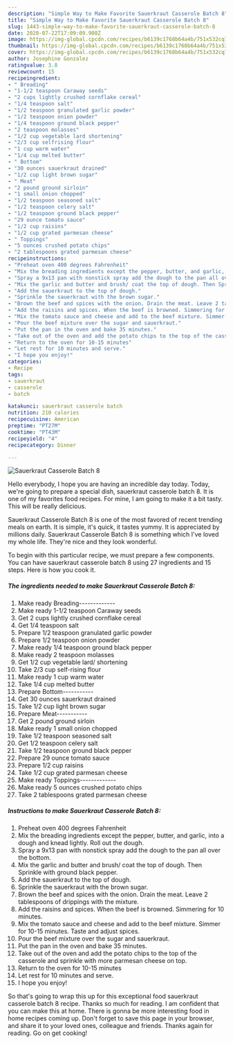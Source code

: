 ```yaml
---
description: "Simple Way to Make Favorite Sauerkraut Casserole Batch 8"
title: "Simple Way to Make Favorite Sauerkraut Casserole Batch 8"
slug: 1443-simple-way-to-make-favorite-sauerkraut-casserole-batch-8
date: 2020-07-22T17:09:09.908Z
image: https://img-global.cpcdn.com/recipes/b6139c1768b64a4b/751x532cq70/sauerkraut-casserole-batch-8-recipe-main-photo.jpg
thumbnail: https://img-global.cpcdn.com/recipes/b6139c1768b64a4b/751x532cq70/sauerkraut-casserole-batch-8-recipe-main-photo.jpg
cover: https://img-global.cpcdn.com/recipes/b6139c1768b64a4b/751x532cq70/sauerkraut-casserole-batch-8-recipe-main-photo.jpg
author: Josephine Gonzalez
ratingvalue: 3.8
reviewcount: 15
recipeingredient:
- " Breading"
- "1-1/2 teaspoon Caraway seeds"
- "2 cups lightly crushed cornflake cereal"
- "1/4 teaspoon salt"
- "1/2 teaspoon granulated garlic powder"
- "1/2 teaspoon onion powder"
- "1/4 teaspoon ground black pepper"
- "2 teaspoon molasses"
- "1/2 cup vegetable lard shortening"
- "2/3 cup selfrising flour"
- "1 cup warm water"
- "1/4 cup melted butter"
- " Bottom"
- "30 ounces sauerkraut drained"
- "1/2 cup light brown sugar"
- " Meat"
- "2 pound ground sirloin"
- "1 small onion chopped"
- "1/2 teaspoon seasoned salt"
- "1/2 teaspoon celery salt"
- "1/2 teaspoon ground black pepper"
- "29 ounce tomato sauce"
- "1/2 cup raisins"
- "1/2 cup grated parmesan cheese"
- " Toppings"
- "5 ounces crushed potato chips"
- "2 tablespoons grated parmesan cheese"
recipeinstructions:
- "Preheat oven 400 degrees Fahrenheit"
- "Mix the breading ingredients except the pepper, butter, and garlic, into a dough and knead lightly. Roll out the dough."
- "Spray a 9x13 pan with nonstick spray add the dough to the pan all over the bottom."
- "Mix the garlic and butter and brush/ coat the top of dough. Then Sprinkle with ground black pepper."
- "Add the sauerkraut to the top of dough."
- "Sprinkle the sauerkraut with the brown sugar."
- "Brown the beef and spices with the onion. Drain the meat. Leave 2 tablespoons of drippings with the mixture."
- "Add the raisins and spices. When the beef is browned. Simmering for 10 minutes."
- "Mix the tomato sauce and cheese and add to the beef mixture. Simmer for 10-15 minutes. Taste and adjust spices."
- "Pour the beef mixture over the sugar and sauerkraut."
- "Put the pan in the oven and bake 35 minutes."
- "Take out of the oven and add the potato chips to the top of the casserole and sprinkle with more parmesan cheese on top."
- "Return to the oven for 10-15 minutes"
- "Let rest for 10 minutes and serve."
- "I hope you enjoy!"
categories:
- Recipe
tags:
- sauerkraut
- casserole
- batch

katakunci: sauerkraut casserole batch 
nutrition: 210 calories
recipecuisine: American
preptime: "PT27M"
cooktime: "PT43M"
recipeyield: "4"
recipecategory: Dinner

---
```



![Sauerkraut Casserole Batch 8](https://img-global.cpcdn.com/recipes/b6139c1768b64a4b/751x532cq70/sauerkraut-casserole-batch-8-recipe-main-photo.jpg)

Hello everybody, I hope you are having an incredible day today. Today, we're going to prepare a special dish, sauerkraut casserole batch 8. It is one of my favorites food recipes. For mine, I am going to make it a bit tasty. This will be really delicious.



Sauerkraut Casserole Batch 8 is one of the most favored of recent trending meals on earth. It is simple, it's quick, it tastes yummy. It is appreciated by millions daily. Sauerkraut Casserole Batch 8 is something which I've loved my whole life. They're nice and they look wonderful.


To begin with this particular recipe, we must prepare a few components. You can have sauerkraut casserole batch 8 using 27 ingredients and 15 steps. Here is how you cook it.

<!--inarticleads1-->

##### The ingredients needed to make Sauerkraut Casserole Batch 8:

1. Make ready  Breading-------------
1. Make ready 1-1/2 teaspoon Caraway seeds
1. Get 2 cups lightly crushed cornflake cereal
1. Get 1/4 teaspoon salt
1. Prepare 1/2 teaspoon granulated garlic powder
1. Prepare 1/2 teaspoon onion powder
1. Make ready 1/4 teaspoon ground black pepper
1. Make ready 2 teaspoon molasses
1. Get 1/2 cup vegetable lard/ shortening
1. Take 2/3 cup self-rising flour
1. Make ready 1 cup warm water
1. Take 1/4 cup melted butter
1. Prepare  Bottom-----------
1. Get 30 ounces sauerkraut drained
1. Take 1/2 cup light brown sugar
1. Prepare  Meat-----------
1. Get 2 pound ground sirloin
1. Make ready 1 small onion chopped
1. Take 1/2 teaspoon seasoned salt
1. Get 1/2 teaspoon celery salt
1. Take 1/2 teaspoon ground black pepper
1. Prepare 29 ounce tomato sauce
1. Prepare 1/2 cup raisins
1. Take 1/2 cup grated parmesan cheese
1. Make ready  Toppings-------------
1. Make ready 5 ounces crushed potato chips
1. Take 2 tablespoons grated parmesan cheese




<!--inarticleads2-->

##### Instructions to make Sauerkraut Casserole Batch 8:

1. Preheat oven 400 degrees Fahrenheit
1. Mix the breading ingredients except the pepper, butter, and garlic, into a dough and knead lightly. Roll out the dough.
1. Spray a 9x13 pan with nonstick spray add the dough to the pan all over the bottom.
1. Mix the garlic and butter and brush/ coat the top of dough. Then Sprinkle with ground black pepper.
1. Add the sauerkraut to the top of dough.
1. Sprinkle the sauerkraut with the brown sugar.
1. Brown the beef and spices with the onion. Drain the meat. Leave 2 tablespoons of drippings with the mixture.
1. Add the raisins and spices. When the beef is browned. Simmering for 10 minutes.
1. Mix the tomato sauce and cheese and add to the beef mixture. Simmer for 10-15 minutes. Taste and adjust spices.
1. Pour the beef mixture over the sugar and sauerkraut.
1. Put the pan in the oven and bake 35 minutes.
1. Take out of the oven and add the potato chips to the top of the casserole and sprinkle with more parmesan cheese on top.
1. Return to the oven for 10-15 minutes
1. Let rest for 10 minutes and serve.
1. I hope you enjoy!




So that's going to wrap this up for this exceptional food sauerkraut casserole batch 8 recipe. Thanks so much for reading. I am confident that you can make this at home. There is gonna be more interesting food in home recipes coming up. Don't forget to save this page in your browser, and share it to your loved ones, colleague and friends. Thanks again for reading. Go on get cooking!
